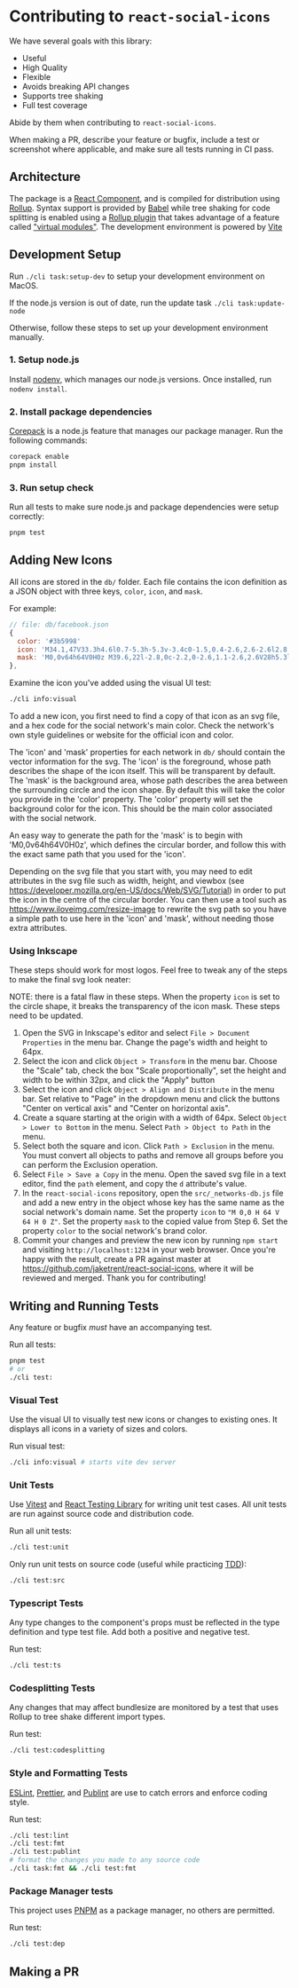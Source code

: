 # Contributing to `react-social-icons`

We have several goals with this library:

- Useful
- High Quality
- Flexible
- Avoids breaking API changes
- Supports tree shaking
- Full test coverage

Abide by them when contributing to `react-social-icons`.

When making a PR, describe your feature or bugfix, include a test or screenshot
where applicable, and make sure all tests running in CI pass.

## Architecture

The package is a [React
Component](https://react.dev/learn/your-first-component), and is compiled for
distribution using [Rollup](https://rollupjs.org/). Syntax support is provided
by [Babel](https://babeljs.io/) while tree shaking for code splitting is
enabled using a [Rollup plugin](https://rollupjs.org/plugin-development/) that
takes advantage of a feature called ["virtual modules"](rollup-plugin-social-icons.js). The development
environment is powered by [Vite](https://vitejs.dev/)

## Development Setup

Run `./cli task:setup-dev` to setup your development environment on MacOS.

If the node.js version is out of date, run the update task `./cli task:update-node`

Otherwise, follow these steps to set up your development environment manually.

### 1. Setup node.js

Install [nodenv](https://github.com/nodenv/nodenv), which manages our node.js
versions. Once installed, run `nodenv install`.

### 2. Install package dependencies

[Corepack](https://nodejs.org/api/corepack.html) is a node.js feature that
manages our package manager. Run the following commands:

```sh
corepack enable
pnpm install
```

### 3. Run setup check

Run all tests to make sure node.js and package dependencies were setup correctly:

```sh
pnpm test
```

## Adding New Icons

All icons are stored in the `db/` folder. Each file contains the icon definition
as a JSON object with three keys, `color`, `icon`, and `mask`.

For example:

```js
// file: db/facebook.json
{
  color: '#3b5998'
  icon: 'M34.1,47V33.3h4.6l0.7-5.3h-5.3v-3.4c0-1.5,0.4-2.6,2.6-2.6l2.8,0v-4.8c-0.5-0.1-2.2-0.2-4.1-0.2 c-4.1,0-6.9,2.5-6.9,7V28H24v5.3h4.6V47H34.1z',
  mask: 'M0,0v64h64V0H0z M39.6,22l-2.8,0c-2.2,0-2.6,1.1-2.6,2.6V28h5.3l-0.7,5.3h-4.6V47h-5.5V33.3H24V28h4.6V24 c0-4.6,2.8-7,6.9-7c2,0,3.6,0.1,4.1,0.2V22z',
},
```

Examine the icon you've added using the visual UI test:

```sh
./cli info:visual
```

To add a new icon, you first need to find a copy of that icon as an svg file,
and a hex code for the social network's main color.  Check the network's own
style guidelines or website for the official icon and color.

The 'icon' and 'mask' properties for each network in `db/` should contain the
vector information for the svg.  The 'icon' is the foreground, whose path
describes the shape of the icon itself. This will be transparent by default.
The 'mask' is the background area, whose path describes the area between the
surrounding circle and the icon shape. By default this will take the color you
provide in the 'color' property.  The 'color' property will set the background
color for the icon. This should be the main color associated with the social
network.

An easy way to generate the path for the 'mask' is to begin with
'M0,0v64h64V0H0z', which defines the circular border, and follow this with the
exact same path that you used for the 'icon'.

Depending on the svg file that you start with, you may need to edit attributes
in the svg file such as width, height, and viewbox (see
https://developer.mozilla.org/en-US/docs/Web/SVG/Tutorial) in order to put the
icon in the centre of the circular border. You can then use a tool such as
https://www.iloveimg.com/resize-image to rewrite the svg path so you have a
simple path to use here in the 'icon' and 'mask', without needing those extra
attributes.

### Using Inkscape

These steps should work for most logos. Feel free to tweak any of the steps to
make the final svg look neater:

NOTE: there is a fatal flaw in these steps. When the property `icon` is set to
the circle shape, it breaks the transparency of the icon mask. These steps need
to be updated.

1. Open the SVG in Inkscape's editor and select `File > Document Properties` in
   the menu bar.  Change the page's width and height to 64px.
2. Select the icon and click `Object > Transform` in the menu bar. Choose the
   "Scale" tab, check the box "Scale proportionally", set the height and width
   to be within 32px, and click the "Apply" button
3. Select the icon and click `Object > Align and Distribute` in the menu bar.
   Set relative to "Page" in the dropdown menu and click the buttons "Center on
   vertical axis" and "Center on horizontal axis".
4. Create a square starting at the origin with a width of 64px. Select
   `Object > Lower to Bottom` in the menu. Select `Path > Object to Path` in
   the menu.
5. Select both the square and icon. Click `Path > Exclusion` in the menu. You
   must convert all objects to paths and remove all groups before you can
   perform the Exclusion operation.
6. Select `File > Save a Copy` in the menu. Open the saved svg file in a text
   editor, find the `path` element, and copy the `d` attribute's value.
7. In the `react-social-icons` repository, open the `src/_networks-db.js` file
   and add a new entry in the object whose key has the same name as the social
   network's domain name. Set the property `icon` to `"M 0,0 H 64 V 64 H 0 Z"`.
   Set the property `mask` to the copied value from Step 6. Set the property
   `color` to the social network's brand color.
8. Commit your changes and preview the new icon by running `npm start` and
   visiting `http://localhost:1234` in your web browser. Once you're happy with
   the result, create a PR against master at
   https://github.com/jaketrent/react-social-icons, where it will be reviewed
   and merged. Thank you for contributing!

## Writing and Running Tests

Any feature or bugfix _must_ have an accompanying test.

Run all tests:
```sh
pnpm test
# or
./cli test:
```

### Visual Test

Use the visual UI to visually test new icons or changes to existing ones.
It displays all icons in a variety of sizes and colors.

Run visual test:
```sh
./cli info:visual # starts vite dev server
```

### Unit Tests

Use [Vitest](https://vitest.dev/) and [React Testing
Library](https://testing-library.com/docs/react-testing-library/intro/) for
writing unit test cases. All unit tests are run against source code and
distribution code.

Run all unit tests:
```sh
./cli test:unit
```

Only run unit tests on source code (useful while practicing
[TDD](https://en.wikipedia.org/wiki/Test-driven_development)):
```sh
./cli test:src
```

### Typescript Tests

Any type changes to the component's props must be reflected in the type
definition and type test file. Add both a positive and negative test.

Run test:
```sh
./cli test:ts
```

### Codesplitting Tests

Any changes that may affect bundlesize are monitored by a test that uses Rollup
to tree shake different import types.

Run test:
```sh
./cli test:codesplitting
```

### Style and Formatting Tests

[ESLint](https://eslint.org/), [Prettier](https://prettier.io/), and
[Publint](https://github.com/bluwy/publint) are use to catch errors and enforce
coding style.

Run test:
```sh
./cli test:lint
./cli test:fmt
./cli test:publint
# format the changes you made to any source code
./cli task:fmt && ./cli test:fmt
```

### Package Manager tests

This project uses [PNPM](https://pnpm.io/) as a package manager, no others are
permitted.

Run test:
```sh
./cli test:dep
```

## Making a PR
